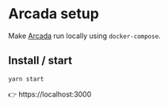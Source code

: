 # Arcada setup

Make [Arcada](https://github.com/mehanix/arcada) run locally using `docker-compose`.

## Install / start

```
yarn start
```

👉 https://localhost:3000
